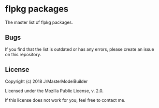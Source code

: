 # flpkg packages

The master list of flpkg packages.


## Bugs

If you find that the list is outdated or has any errors, please create an issue on this repository.


## License

Copyright (c) 2018 JrMasterModelBuilder

Licensed under the Mozilla Public License, v. 2.0.

If this license does not work for you, feel free to contact me.

